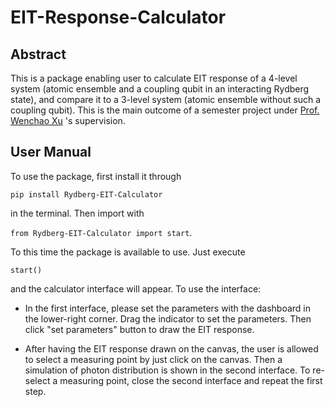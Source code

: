 # EIT-Response-Calculator

## Abstract

This is a package enabling user to calculate EIT response of a 4-level system (atomic ensemble and a coupling qubit in an interacting Rydberg state), and compare it to a 3-level system (atomic ensemble without such a coupling qubit). This is the main outcome of a semester project under [Prof. Wenchao Xu](https://iqe.phys.ethz.ch/people/person-detail.Wenchao-Xu.html) 's supervision.

## User Manual

To use the package, first install it through

```pip install Rydberg-EIT-Calculator```

in the terminal. Then import with

```from Rydberg-EIT-Calculator import start```.

To this time the package is available to use. Just execute

```start()```

and the calculator interface will appear. To use the interface:

* In the first interface, please set the parameters with the dashboard in the lower-right corner. Drag the indicator to set the parameters. Then click "set parameters" button to draw the EIT response.

* After having the EIT response drawn on the canvas, the user is allowed to select a measuring point by just click on the canvas. Then a simulation of photon distribution is shown in the second interface. To re-select a measuring point, close the second interface and repeat the first step.
